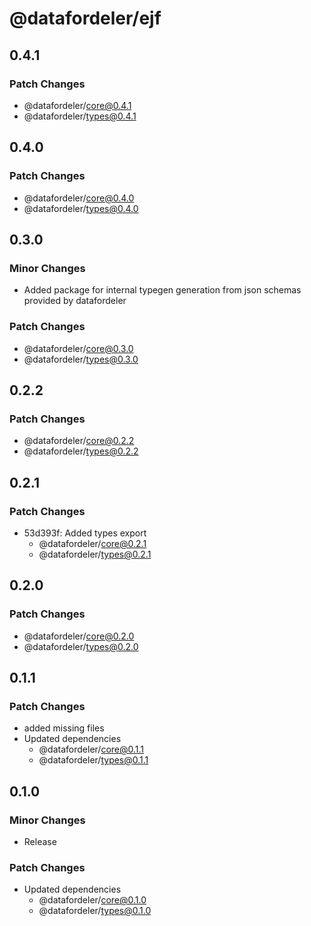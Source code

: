 # @datafordeler/ejf

## 0.4.1

### Patch Changes

- @datafordeler/core@0.4.1
- @datafordeler/types@0.4.1

## 0.4.0

### Patch Changes

- @datafordeler/core@0.4.0
- @datafordeler/types@0.4.0

## 0.3.0

### Minor Changes

- Added package for internal typegen generation from json schemas provided by datafordeler

### Patch Changes

- @datafordeler/core@0.3.0
- @datafordeler/types@0.3.0

## 0.2.2

### Patch Changes

- @datafordeler/core@0.2.2
- @datafordeler/types@0.2.2

## 0.2.1

### Patch Changes

- 53d393f: Added types export
  - @datafordeler/core@0.2.1
  - @datafordeler/types@0.2.1

## 0.2.0

### Patch Changes

- @datafordeler/core@0.2.0
- @datafordeler/types@0.2.0

## 0.1.1

### Patch Changes

- added missing files
- Updated dependencies
  - @datafordeler/core@0.1.1
  - @datafordeler/types@0.1.1

## 0.1.0

### Minor Changes

- Release

### Patch Changes

- Updated dependencies
  - @datafordeler/core@0.1.0
  - @datafordeler/types@0.1.0
